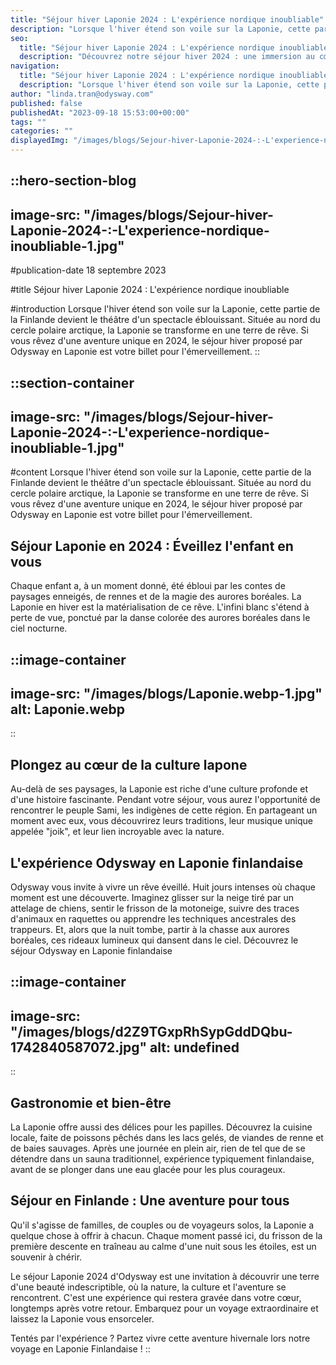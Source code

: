 ```yaml
---
title: "Séjour hiver Laponie 2024 : L'expérience nordique inoubliable"
description: "Lorsque l'hiver étend son voile sur la Laponie, cette partie de la Finlande devient le théâtre d'un spectacle éblouissant. Située au nord du cercle polaire arctique, la Laponie se transforme en une terre de rêve. Si vous rêvez d'une aventure unique en 2024, le séjour hiver proposé par Odysway en ..."
seo:
  title: "Séjour hiver Laponie 2024 : L'expérience nordique inoubliable"
  description: "Découvrez notre séjour hiver 2024 : une immersion au cœur de paysages enneigés de Laponie. Vivez votre rêve d'enfance avec une aventure unique en Finlande !"
navigation:
  title: "Séjour hiver Laponie 2024 : L'expérience nordique inoubliable"
  description: "Lorsque l'hiver étend son voile sur la Laponie, cette partie de la Finlande devient le théâtre d'un spectacle éblouissant. Située au nord du cercle polaire arctique, la Laponie se transforme en une terre de rêve. Si vous rêvez d'une aventure unique en 2024, le séjour hiver proposé par Odysway en ..."
author: "linda.tran@odysway.com"
published: false
publishedAt: "2023-09-18 15:53:00+00:00"
tags: ""
categories: ""
displayedImg: "/images/blogs/Sejour-hiver-Laponie-2024-:-L'experience-nordique-inoubliable-1.jpg"
---
```


::hero-section-blog
---
image-src: "/images/blogs/Sejour-hiver-Laponie-2024-:-L'experience-nordique-inoubliable-1.jpg"
---
#publication-date
18 septembre 2023

#title
Séjour hiver Laponie 2024 : L'expérience nordique inoubliable

#introduction
Lorsque l'hiver étend son voile sur la Laponie, cette partie de la Finlande devient le théâtre d'un spectacle éblouissant. Située au nord du cercle polaire arctique, la Laponie se transforme en une terre de rêve. Si vous rêvez d'une aventure unique en 2024, le séjour hiver proposé par Odysway en Laponie est votre billet pour l'émerveillement.
::

::section-container
---
image-src: "/images/blogs/Sejour-hiver-Laponie-2024-:-L'experience-nordique-inoubliable-1.jpg"
---
#content
Lorsque l'hiver étend son voile sur la Laponie, cette partie de la Finlande devient le théâtre d'un spectacle éblouissant. Située au nord du cercle polaire arctique, la Laponie se transforme en une terre de rêve. Si vous rêvez d'une aventure unique en 2024, le séjour hiver proposé par Odysway en Laponie est votre billet pour l'émerveillement.

## **Séjour Laponie en 2024 : Éveillez l'enfant en vous**

Chaque enfant a, à un moment donné, été ébloui par les contes de paysages enneigés, de rennes et de la magie des aurores boréales. La Laponie en hiver est la matérialisation de ce rêve. L'infini blanc s'étend à perte de vue, ponctué par la danse colorée des aurores boréales dans le ciel nocturne.

::image-container
---
image-src: "/images/blogs/Laponie.webp-1.jpg"
alt: Laponie.webp
---
::

## **Plongez au cœur de la culture lapone**

Au-delà de ses paysages, la Laponie est riche d'une culture profonde et d'une histoire fascinante. Pendant votre séjour, vous aurez l'opportunité de rencontrer le peuple Sami, les indigènes de cette région. En partageant un moment avec eux, vous découvrirez leurs traditions, leur musique unique appelée "joik", et leur lien incroyable avec la nature.

## **L'expérience Odysway en Laponie finlandaise**

Odysway vous invite à vivre un rêve éveillé. Huit jours intenses où chaque moment est une découverte. Imaginez glisser sur la neige tiré par un attelage de chiens, sentir le frisson de la motoneige, suivre des traces d'animaux en raquettes ou apprendre les techniques ancestrales des trappeurs. Et, alors que la nuit tombe, partir à la chasse aux aurores boréales, ces rideaux lumineux qui dansent dans le ciel. Découvrez le séjour Odysway en Laponie finlandaise

::image-container
---
image-src: "/images/blogs/d2Z9TGxpRhSypGddDQbu-1742840587072.jpg"
alt: undefined
---
::

## **Gastronomie et bien-être**

La Laponie offre aussi des délices pour les papilles. Découvrez la cuisine locale, faite de poissons pêchés dans les lacs gelés, de viandes de renne et de baies sauvages. Après une journée en plein air, rien de tel que de se détendre dans un sauna traditionnel, expérience typiquement finlandaise, avant de se plonger dans une eau glacée pour les plus courageux.

## **Séjour en Finlande : Une aventure pour tous**

Qu'il s'agisse de familles, de couples ou de voyageurs solos, la Laponie a quelque chose à offrir à chacun. Chaque moment passé ici, du frisson de la première descente en traîneau au calme d'une nuit sous les étoiles, est un souvenir à chérir.

Le séjour Laponie 2024 d'Odysway est une invitation à découvrir une terre d'une beauté indescriptible, où la nature, la culture et l'aventure se rencontrent. C'est une expérience qui restera gravée dans votre cœur, longtemps après votre retour. Embarquez pour un voyage extraordinaire et laissez la Laponie vous ensorceler.

Tentés par l'expérience ? Partez vivre cette aventure hivernale lors notre voyage en Laponie Finlandaise !
::
